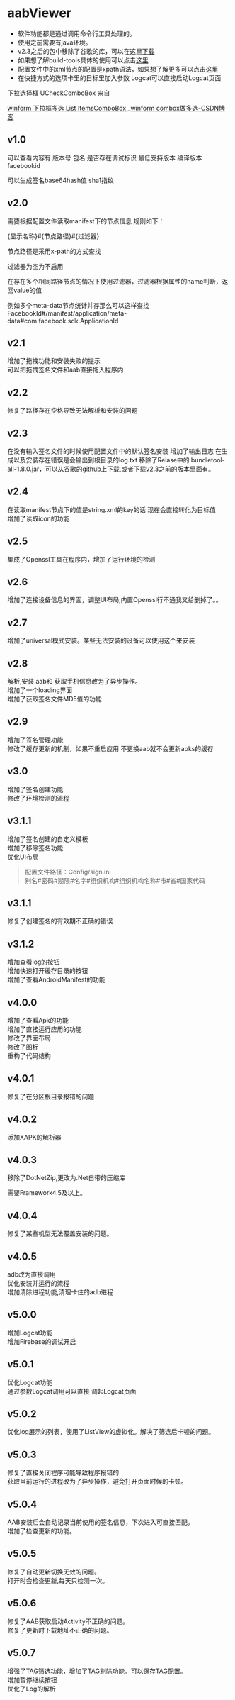 # aabViewer

- 软件功能都是通过调用命令行工具处理的。
- 使用之前需要有java环境。
- v2.3之后的包中移除了谷歌的库，可以在这里[下载](https://github.com/google/bundletool/releases)
- 如果想了解build-tools具体的使用可以点击[这里](https://developer.android.com/studio/command-line/bundletool)
- 配置文件中的xml节点的配置是xpath语法，如果想了解更多可以点击[这里 ](https://www.w3school.com.cn/xpath/xpath_syntax.asp)
- 在快捷方式的选项卡里的目标里加入参数 Logcat可以直接启动Logcat页面

下拉选择框 UCheckComboBox 来自

[winform 下拉框多选 List ItemsComboBox _winform combox做多选-CSDN博客](https://blog.csdn.net/qq_38567182/article/details/145593621?spm=1001.2101.3001.6650.1&depth_1-utm_source=distribute.pc_relevant.none-task-blog-2%7Edefault%7EYuanLiJiHua%7EPaidSort-1-145593621-blog-46007311.235%5Ev43%5Epc_blog_bottom_relevance_base2&utm_relevant_index=2)

## v1.0

可以查看内容有 
版本号 
包名 
是否存在调试标识 
最低支持版本 
编译版本 
facebookid 

可以生成签名base64hash值 
sha1指纹 

## v2.0

需要根据配置文件读取manifest下的节点信息
规则如下：

{显示名称}#{节点路径}#{过滤器}

节点路径是采用x-path的方式查找

过滤器为空为不启用

在存在多个相同路径节点的情况下使用过滤器，过滤器根据属性的name判断，返回value的值

例如多个meta-data节点统计并存那么可以这样查找
FacebookId#/manifest/application/meta-data#com.facebook.sdk.ApplicationId

## v2.1

增加了拖拽功能和安装失败的提示  
可以把拖拽签名文件和aab直接拖入程序内

## v2.2

修复了路径存在空格导致无法解析和安装的问题

## v2.3

在没有输入签名文件的时候使用配置文件中的默认签名安装 
增加了输出日志 在生成以及安装存在错误是会输出到根目录的log.txt 
移除了Relase中的 bundletool-all-1.8.0.jar，可以从谷歌的[github](https://github.com/google/bundletool/releases)上下载,或者下载v2.3之前的版本里面有。  

## v2.4

在读取manifest节点下的值是string.xml的key的话 现在会直接转化为目标值  
增加了读取icon的功能

## v2.5

集成了Openssl工具在程序内，增加了运行环境的检测

## v2.6

增加了连接设备信息的界面，调整UI布局,内置Openssl行不通我又给删掉了。。  

## v2.7

增加了universal模式安装。某些无法安装的设备可以使用这个来安装  

## v2.8

解析,安装 aab和 获取手机信息改为了异步操作。  
增加了一个loading界面  
增加了获取签名文件MD5值的功能   

## v2.9

增加了签名管理功能  
修改了缓存更新的机制，如果不重启应用 不更换aab就不会更新apks的缓存  

## v3.0

增加了签名创建功能  
修改了环境检测的流程  

## v3.1.1

增加了签名创建的自定义模板  
增加了移除签名功能  
优化UI布局  

> 配置文件路径：Config/sign.ini     
> 别名#密码#期限#名字#组织机构#组织机构名称#市#省#国家代码

## v3.1.1

修复了创建签名的有效期不正确的错误  

## v3.1.2

增加查看log的按钮  
增加快速打开缓存目录的按钮  
增加了查看AndroidManifest的功能  

## v4.0.0

增加了查看Apk的功能  
增加了直接运行应用的功能  
修改了界面布局  
修改了图标  
重构了代码结构

## v4.0.1

修复了在分区根目录报错的问题

## v4.0.2

添加XAPK的解析器

## v4.0.3

移除了DotNetZip,更改为.Net自带的压缩库  

需要Framework4.5及以上。

## v4.0.4

修复了某些机型无法覆盖安装的问题。

## v4.0.5

adb改为直接调用  
优化安装并运行的流程  
增加清除进程功能,清理卡住的adb进程

## v5.0.0

增加Logcat功能  
增加Firebase的调试开启  

## v5.0.1

优化Logcat功能  
通过参数Logcat调用可以直接 调起Logcat页面

## v5.0.2

优化log展示的列表，使用了ListView的虚拟化。解决了筛选后卡顿的问题。  

## v5.0.3

修复了直接关闭程序可能导致程序报错的  
获取当前运行的进程改为了异步操作，避免打开页面时候的卡顿。

## v5.0.4

AAB安装后会自动记录当前使用的签名信息，下次进入可直接匹配。  
增加了检查更新的功能。

## v5.0.5

修复了自动更新切换无效的问题。  
打开时会检查更新,每天只检测一次。

## v5.0.6

修复了AAB获取启动Activity不正确的问题。  
修复了更新时下载地址不正确的问题。

## v5.0.7

增强了TAG筛选功能，增加了TAG剔除功能。可以保存TAG配置。  
增加暂停继续按钮  
优化了Log的解析